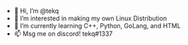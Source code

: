 - 👋 Hi, I’m @tekq
- 👀 I’m interested in making my own Linux Distribution
- 🌱 I’m currently learning C++, Python, GoLang, and HTML
- 📫 Msg me on discord! tekq#1337

<!---
tekq/tekq is a ✨ special ✨ repository because its `README.md` (this file) appears on your GitHub profile.
You can click the Preview link to take a look at your changes.
--->
